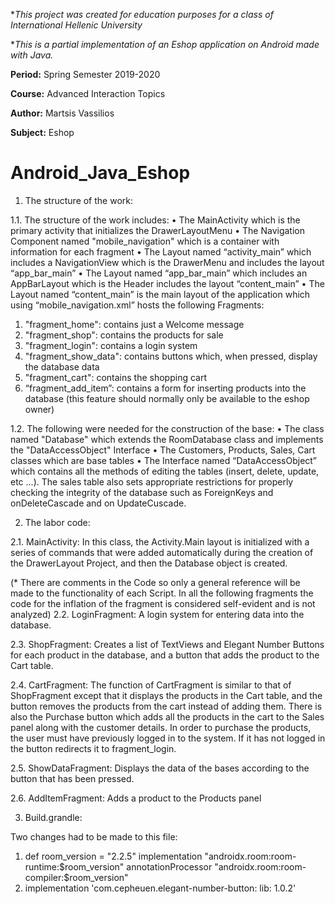 **This project was created for education purposes for a class of International Hellenic University*

**This is a partial implementation of an Eshop application on Android made with Java.*

**Period:** Spring Semester 2019-2020

**Course:** Advanced Interaction Topics

**Author:** Martsis Vassilios 

**Subject:** Eshop

# Android_Java_Eshop

1. The structure of the work:

1.1. The structure of the work includes:
• The MainActivity which is the primary activity that initializes the DrawerLayoutMenu
• The Navigation Component named "mobile_navigation" which is a container with information for each fragment
• The Layout named “activity_main” which includes a NavigationView which is the DrawerMenu and includes the layout “app_bar_main”
• The Layout named “app_bar_main” which includes an AppBarLayout which is the Header includes the layout “content_main”
• The Layout named “content_main” is the main layout of the application which using “mobile_navigation.xml” hosts the following Fragments:
1. "fragment_home": contains just a Welcome message
2. "fragment_shop": contains the products for sale
3. "fragment_login": contains a login system
4. "fragment_show_data": contains buttons which, when pressed, display the database data
5. "fragment_cart": contains the shopping cart
6. “fragment_add_item”: contains a form for inserting products into the database (this feature should normally only be available to the eshop owner)

1.2. The following were needed for the construction of the base:
• The class named "Database" which extends the RoomDatabase class and implements the "DataAccessObject" Interface
• The Customers, Products, Sales, Cart classes which are base tables
• The Interface named “DataAccessObject” which contains all the methods of editing the tables (insert, delete, update, etc ...). The sales table also sets appropriate restrictions for properly checking the integrity of the database such as ForeignKeys and onDeleteCascade and on UpdateCuscade.

2. The labor code:

2.1. MainActivity:
In this class, the Activity.Main layout is initialized with a series of commands that were added automatically during the creation of the DrawerLayout Project, and then the Database object is created.

(* There are comments in the Code so only a general reference will be made to the functionality of each Script.
In all the following fragments the code for the inflation of the fragment is considered self-evident and is not analyzed)
2.2. LoginFragment:
A login system for entering data into the database.

2.3. ShopFragment:
Creates a list of TextViews and Elegant Number Buttons for each product in the database, and a button that adds the product to the Cart table.

2.4. CartFragment:
The function of CartFragment is similar to that of ShopFragment except that it displays the products in the Cart table, and the button removes the products from the cart instead of adding them.
There is also the Purchase button which adds all the products in the cart to the Sales panel along with the customer details. In order to purchase the products, the user must have previously logged in to the system. If it has not logged in the button redirects it to fragment_login.

2.5. ShowDataFragment:
Displays the data of the bases according to the button that has been pressed.

2.6. AddItemFragment:
Adds a product to the Products panel

3. Build.grandle:

Two changes had to be made to this file:
1. def room_version = "2.2.5"
implementation "androidx.room:room-runtime:$room_version"
annotationProcessor "androidx.room:room-compiler:$room_version"
2. implementation 'com.cepheuen.elegant-number-button: lib: 1.0.2'
